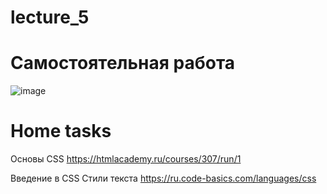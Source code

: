 # lecture_5    
# Самостоятельная работа
![image](https://user-images.githubusercontent.com/113675674/193464504-10913391-b06b-4dd9-9746-0f9a89495557.png)



# Home tasks

Основы CSS
https://htmlacademy.ru/courses/307/run/1

Введение в CSS
Стили текста
https://ru.code-basics.com/languages/css
